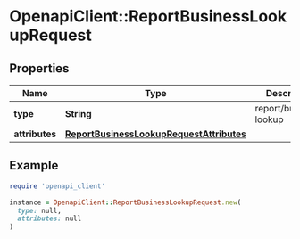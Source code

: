 # OpenapiClient::ReportBusinessLookupRequest

## Properties

| Name | Type | Description | Notes |
| ---- | ---- | ----------- | ----- |
| **type** | **String** | report/business-lookup | [optional] |
| **attributes** | [**ReportBusinessLookupRequestAttributes**](ReportBusinessLookupRequestAttributes.md) |  |  |

## Example

```ruby
require 'openapi_client'

instance = OpenapiClient::ReportBusinessLookupRequest.new(
  type: null,
  attributes: null
)
```

